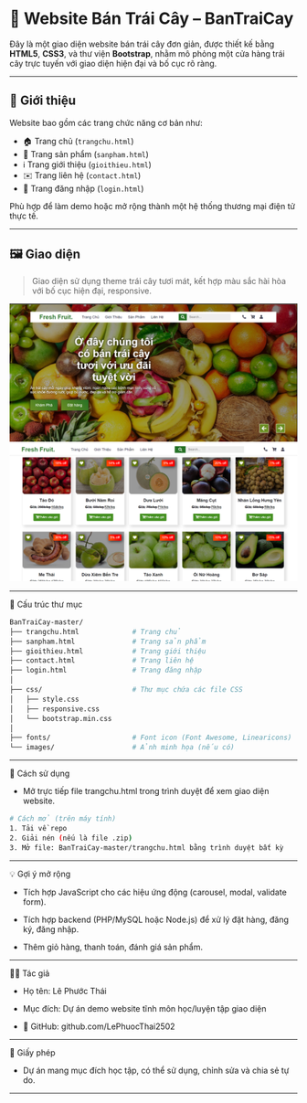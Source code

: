 # 🍊 Website Bán Trái Cây – BanTraiCay

Đây là một giao diện website bán trái cây đơn giản, được thiết kế bằng **HTML5**, **CSS3**, và thư viện **Bootstrap**, nhằm mô phỏng một cửa hàng trái cây trực tuyến với giao diện hiện đại và bố cục rõ ràng.

---

## 📄 Giới thiệu

Website bao gồm các trang chức năng cơ bản như:

- 🏠 Trang chủ (`trangchu.html`)
- 🍍 Trang sản phẩm (`sanpham.html`)
- ℹ️ Trang giới thiệu (`gioithieu.html`)
- ✉️ Trang liên hệ (`contact.html`)
- 🔐 Trang đăng nhập (`login.html`)

Phù hợp để làm demo hoặc mở rộng thành một hệ thống thương mại điện tử thực tế.

---

## 🖼️ Giao diện

> Giao diện sử dụng theme trái cây tươi mát, kết hợp màu sắc hài hòa với bố cục hiện đại, responsive.




![Trang chủ](images/trangchu.png)
![Trang sản phẩm](images/sanpham.png)

---

📁 Cấu trúc thư mục
```bash
BanTraiCay-master/
├── trangchu.html             # Trang chủ
├── sanpham.html              # Trang sản phẩm
├── gioithieu.html            # Trang giới thiệu
├── contact.html              # Trang liên hệ
├── login.html                # Trang đăng nhập
│
├── css/                      # Thư mục chứa các file CSS
│   ├── style.css
│   ├── responsive.css
│   └── bootstrap.min.css
│
├── fonts/                    # Font icon (Font Awesome, Linearicons)
└── images/                   # Ảnh minh họa (nếu có)
```
---

🚀 Cách sử dụng
-  Mở trực tiếp file trangchu.html trong trình duyệt để xem giao diện website.
```bash
# Cách mở (trên máy tính)
1. Tải về repo
2. Giải nén (nếu là file .zip)
3. Mở file: BanTraiCay-master/trangchu.html bằng trình duyệt bất kỳ
```
---

💡 Gợi ý mở rộng

-  Tích hợp JavaScript cho các hiệu ứng động (carousel, modal, validate form).

-  Tích hợp backend (PHP/MySQL hoặc Node.js) để xử lý đặt hàng, đăng ký, đăng nhập.

-  Thêm giỏ hàng, thanh toán, đánh giá sản phẩm.

---

👨‍💻 Tác giả
-  Họ tên: Lê Phước Thái

-  Mục đích: Dự án demo website tĩnh môn học/luyện tập giao diện

-  🔗 GitHub: github.com/LePhuocThai2502 
---

📜 Giấy phép

-  Dự án mang mục đích học tập, có thể sử dụng, chỉnh sửa và chia sẻ tự do.

---



